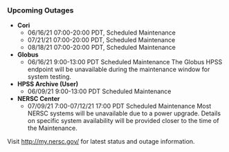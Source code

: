 ### Upcoming Outages 

- **Cori**
    - 06/16/21 07:00-20:00 PDT, Scheduled Maintenance
    - 07/21/21 07:00-20:00 PDT, Scheduled Maintenance
    - 08/18/21 07:00-20:00 PDT, Scheduled Maintenance
- **Globus**
    - 06/16/21 9:00-13:00 PDT Scheduled Maintenance
      The Globus HPSS endpoint will be unavailable during the maintenance 
      window for system testing.
- **HPSS Archive (User)**
    - 06/09/21 9:00-13:00 PDT Scheduled Maintenance
- **NERSC Center**
    - 07/09/21 7:00-07/12/21 17:00 PDT Scheduled Maintenance
      Most NERSC systems will be unavailable due to a power upgrade. Details on 
      specific system availability will be provided closer to the time of the 
      Maintenance.

Visit <http://my.nersc.gov/> for latest status and outage information.
